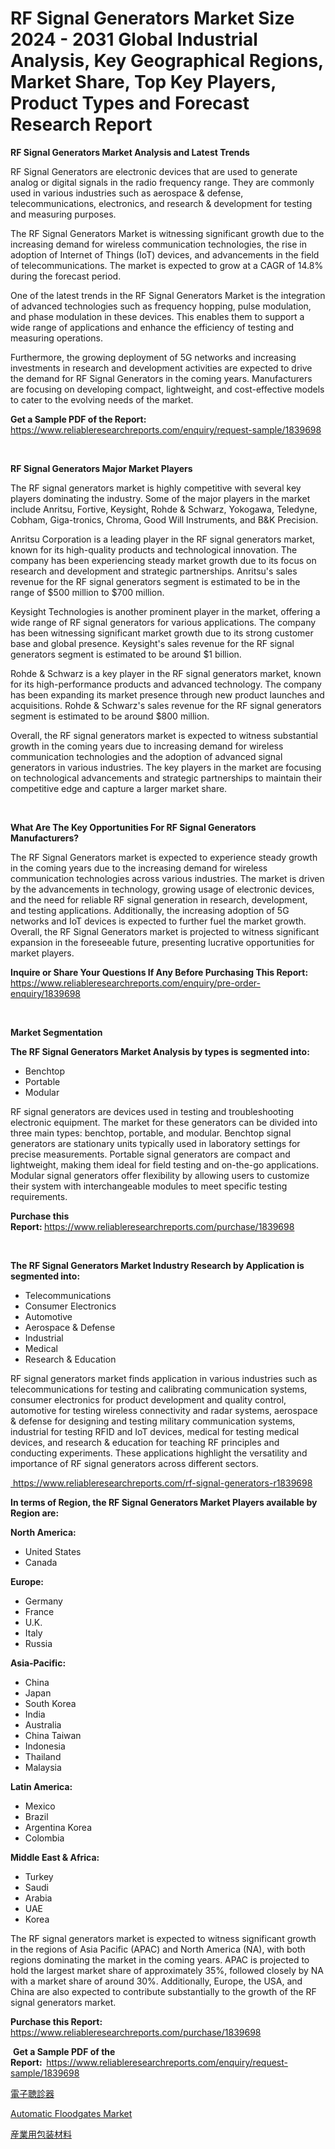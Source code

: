<p><h1>RF Signal Generators Market Size 2024 - 2031 Global Industrial Analysis, Key Geographical Regions, Market Share, Top Key Players, Product Types and Forecast Research Report</h1></p><p><strong>RF Signal Generators Market Analysis and Latest Trends</strong></p>
<p><p>RF Signal Generators are electronic devices that are used to generate analog or digital signals in the radio frequency range. They are commonly used in various industries such as aerospace & defense, telecommunications, electronics, and research & development for testing and measuring purposes.</p><p>The RF Signal Generators Market is witnessing significant growth due to the increasing demand for wireless communication technologies, the rise in adoption of Internet of Things (IoT) devices, and advancements in the field of telecommunications. The market is expected to grow at a CAGR of 14.8% during the forecast period.</p><p>One of the latest trends in the RF Signal Generators Market is the integration of advanced technologies such as frequency hopping, pulse modulation, and phase modulation in these devices. This enables them to support a wide range of applications and enhance the efficiency of testing and measuring operations.</p><p>Furthermore, the growing deployment of 5G networks and increasing investments in research and development activities are expected to drive the demand for RF Signal Generators in the coming years. Manufacturers are focusing on developing compact, lightweight, and cost-effective models to cater to the evolving needs of the market.</p></p>
<p><strong>Get a Sample PDF of the Report:&nbsp;</strong> <a href="https://www.reliableresearchreports.com/enquiry/request-sample/1839698">https://www.reliableresearchreports.com/enquiry/request-sample/1839698</a></p>
<p>&nbsp;</p>
<p><strong>RF Signal Generators Major Market Players</strong></p>
<p><p>The RF signal generators market is highly competitive with several key players dominating the industry. Some of the major players in the market include Anritsu, Fortive, Keysight, Rohde & Schwarz, Yokogawa, Teledyne, Cobham, Giga-tronics, Chroma, Good Will Instruments, and B&K Precision.</p><p>Anritsu Corporation is a leading player in the RF signal generators market, known for its high-quality products and technological innovation. The company has been experiencing steady market growth due to its focus on research and development and strategic partnerships. Anritsu's sales revenue for the RF signal generators segment is estimated to be in the range of $500 million to $700 million.</p><p>Keysight Technologies is another prominent player in the market, offering a wide range of RF signal generators for various applications. The company has been witnessing significant market growth due to its strong customer base and global presence. Keysight's sales revenue for the RF signal generators segment is estimated to be around $1 billion.</p><p>Rohde & Schwarz is a key player in the RF signal generators market, known for its high-performance products and advanced technology. The company has been expanding its market presence through new product launches and acquisitions. Rohde & Schwarz's sales revenue for the RF signal generators segment is estimated to be around $800 million.</p><p>Overall, the RF signal generators market is expected to witness substantial growth in the coming years due to increasing demand for wireless communication technologies and the adoption of advanced signal generators in various industries. The key players in the market are focusing on technological advancements and strategic partnerships to maintain their competitive edge and capture a larger market share.</p></p>
<p>&nbsp;</p>
<p><strong>What Are The Key Opportunities For RF Signal Generators Manufacturers?</strong></p>
<p><p>The RF Signal Generators market is expected to experience steady growth in the coming years due to the increasing demand for wireless communication technologies across various industries. The market is driven by the advancements in technology, growing usage of electronic devices, and the need for reliable RF signal generation in research, development, and testing applications. Additionally, the increasing adoption of 5G networks and IoT devices is expected to further fuel the market growth. Overall, the RF Signal Generators market is projected to witness significant expansion in the foreseeable future, presenting lucrative opportunities for market players.</p></p>
<p><strong>Inquire or Share Your Questions If Any Before Purchasing This Report:</strong> <a href="https://www.reliableresearchreports.com/enquiry/pre-order-enquiry/1839698">https://www.reliableresearchreports.com/enquiry/pre-order-enquiry/1839698</a></p>
<p>&nbsp;</p>
<p><strong>Market Segmentation</strong></p>
<p><strong>The RF Signal Generators Market Analysis by types is segmented into:</strong></p>
<p><ul><li>Benchtop</li><li>Portable</li><li>Modular</li></ul></p>
<p><p>RF signal generators are devices used in testing and troubleshooting electronic equipment. The market for these generators can be divided into three main types: benchtop, portable, and modular. Benchtop signal generators are stationary units typically used in laboratory settings for precise measurements. Portable signal generators are compact and lightweight, making them ideal for field testing and on-the-go applications. Modular signal generators offer flexibility by allowing users to customize their system with interchangeable modules to meet specific testing requirements.</p></p>
<p><strong>Purchase this Report:&nbsp;</strong><a href="https://www.reliableresearchreports.com/purchase/1839698">https://www.reliableresearchreports.com/purchase/1839698</a></p>
<p>&nbsp;</p>
<p><strong>The RF Signal Generators Market Industry Research by Application is segmented into:</strong></p>
<p><ul><li>Telecommunications</li><li>Consumer Electronics</li><li>Automotive</li><li>Aerospace & Defense</li><li>Industrial</li><li>Medical</li><li>Research & Education</li></ul></p>
<p><p>RF signal generators market finds application in various industries such as telecommunications for testing and calibrating communication systems, consumer electronics for product development and quality control, automotive for testing wireless connectivity and radar systems, aerospace & defense for designing and testing military communication systems, industrial for testing RFID and IoT devices, medical for testing medical devices, and research & education for teaching RF principles and conducting experiments. These applications highlight the versatility and importance of RF signal generators across different sectors.</p></p>
<p><a href="https://www.reliableresearchreports.com/rf-signal-generators-r1839698">&nbsp;https://www.reliableresearchreports.com/rf-signal-generators-r1839698</a></p>
<p><strong>In terms of Region, the RF Signal Generators Market Players available by Region are:</strong></p>
<p>
    <p> <strong> North America: </strong>
        <ul>
            <li>United States</li>
            <li>Canada</li>
        </ul>
        </p> 
    <p> <strong> Europe: </strong>
        <ul>
            <li>Germany</li>
            <li>France</li>
            <li>U.K.</li>
            <li>Italy</li>
            <li>Russia</li>
        </ul>
        </p> 
    <p> <strong> Asia-Pacific: </strong>
        <ul>
            <li>China</li>
            <li>Japan</li>
            <li>South Korea</li>
            <li>India</li>
            <li>Australia</li>
            <li>China Taiwan</li>
            <li>Indonesia</li>
            <li>Thailand</li>
            <li>Malaysia</li>
        </ul>
        </p> 
    <p> <strong> Latin America: </strong>
        <ul>
            <li>Mexico</li>
            <li>Brazil</li>
            <li>Argentina Korea</li>
            <li>Colombia</li>
        </ul>
        </p> 
    <p> <strong> Middle East & Africa: </strong>
        <ul>
            <li>Turkey</li>
            <li>Saudi</li>
            <li>Arabia</li>
            <li>UAE</li>
            <li>Korea</li>
        </ul>
    </p>
    </p>
<p><p>The RF signal generators market is expected to witness significant growth in the regions of Asia Pacific (APAC) and North America (NA), with both regions dominating the market in the coming years. APAC is projected to hold the largest market share of approximately 35%, followed closely by NA with a market share of around 30%. Additionally, Europe, the USA, and China are also expected to contribute substantially to the growth of the RF signal generators market.</p></p>
<p><strong>Purchase this Report: </strong><a href="https://www.reliableresearchreports.com/purchase/1839698">https://www.reliableresearchreports.com/purchase/1839698</a></p>
<p>&nbsp;<strong>Get a Sample PDF of the Report:&nbsp;&nbsp;</strong><a href="https://www.reliableresearchreports.com/enquiry/request-sample/1839698">https://www.reliableresearchreports.com/enquiry/request-sample/1839698</a></p>
<p><strong></strong></p>
<p><p><a href="https://github.com/KaydenJohns1964/Market-Research-Report-List-1/blob/main/522403231797.md">電子聴診器</a></p><p><a href="https://github.com/mancsybtousav/Market-Research-Report-List-2/blob/main/automatic-floodgates-market.md">Automatic Floodgates Market</a></p><p><a href="https://github.com/marbadji/Market-Research-Report-List-1/blob/main/170669631796.md">産業用包装材料</a></p></p>